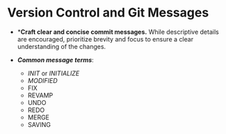 
# Version Control and Git Messages

* ***Craft clear and concise commit messages.** While descriptive details are encouraged, prioritize brevity and focus to ensure a clear understanding of the changes.

* ***Common message terms***:
	* *INIT* or *INITIALIZE*
	* *MODIFIED*
	* FIX
	* REVAMP
	* UNDO
	* REDO
	* MERGE
	* SAVING


